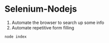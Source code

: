 # Selenium-Nodejs
1. Automate the browser to search up some info
2. Automate repetitive form filling

```sh
node index
```
